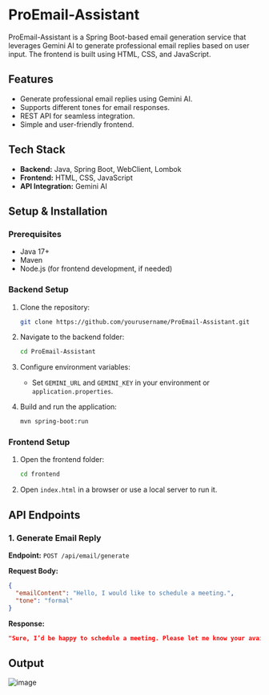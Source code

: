 # ProEmail-Assistant

ProEmail-Assistant is a Spring Boot-based email generation service that leverages Gemini AI to generate professional email replies based on user input. The frontend is built using HTML, CSS, and JavaScript.

## Features
- Generate professional email replies using Gemini AI.
- Supports different tones for email responses.
- REST API for seamless integration.
- Simple and user-friendly frontend.

## Tech Stack
- **Backend:** Java, Spring Boot, WebClient, Lombok
- **Frontend:** HTML, CSS, JavaScript
- **API Integration:** Gemini AI

## Setup & Installation

### Prerequisites
- Java 17+
- Maven
- Node.js (for frontend development, if needed)

### Backend Setup
1. Clone the repository:
   ```sh
   git clone https://github.com/yourusername/ProEmail-Assistant.git
   ```
2. Navigate to the backend folder:
   ```sh
   cd ProEmail-Assistant
   ```
3. Configure environment variables:
   - Set `GEMINI_URL` and `GEMINI_KEY` in your environment or `application.properties`.

4. Build and run the application:
   ```sh
   mvn spring-boot:run
   ```

### Frontend Setup
1. Open the frontend folder:
   ```sh
   cd frontend
   ```
2. Open `index.html` in a browser or use a local server to run it.

## API Endpoints
### 1. Generate Email Reply
**Endpoint:** `POST /api/email/generate`

**Request Body:**
```json
{
  "emailContent": "Hello, I would like to schedule a meeting.",
  "tone": "formal"
}
```

**Response:**
```json
"Sure, I’d be happy to schedule a meeting. Please let me know your available time slots."
```

## Output
![image](https://github.com/user-attachments/assets/84a30345-ef69-4e2e-b519-9f11aa19c284)





